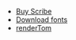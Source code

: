 - [Buy Scribe](https://aescripts.com/scribe)
- [Download fonts](https://scribe-fonts-dist.netlify.app/fonts.zip ":ignore :class=downloadLink")
- [renderTom](https://rendertom.com)

